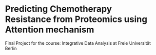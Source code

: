 # Predicting Chemotherapy Resistance from Proteomics using Attention mechanism
Final Project for the course: Integrative Data Analysis at Freie Universität Berlin
